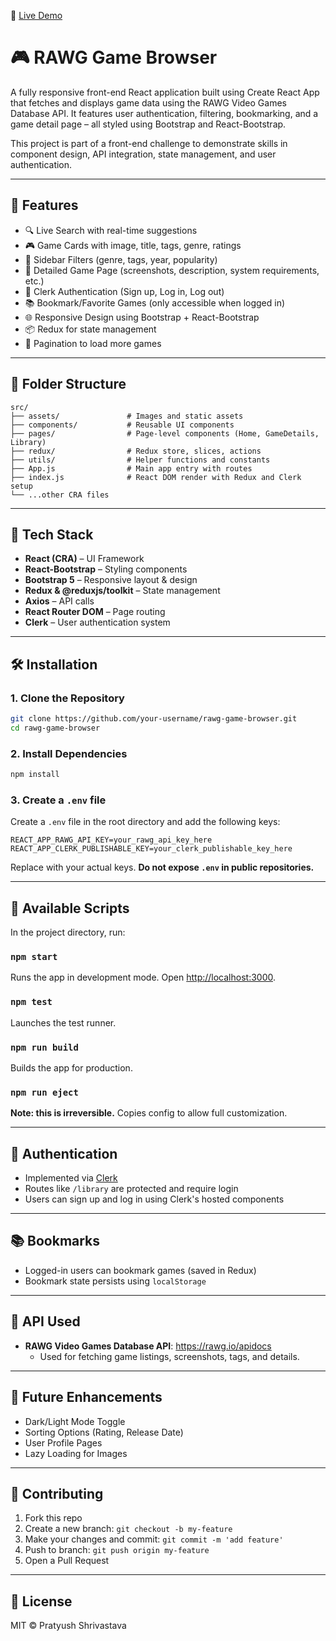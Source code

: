 🔗 [Live Demo](https://mediumslateblue-mandrill-355504.hostingersite.com/)

# 🎮 RAWG Game Browser

A fully responsive front-end React application built using Create React App that fetches and displays game data using the RAWG Video Games Database API. It features user authentication, filtering, bookmarking, and a game detail page – all styled using Bootstrap and React-Bootstrap. 

This project is part of a front-end challenge to demonstrate skills in component design, API integration, state management, and user authentication.

---

## 🚀 Features

- 🔍 Live Search with real-time suggestions
- 🎮 Game Cards with image, title, tags, genre, ratings
- 🧭 Sidebar Filters (genre, tags, year, popularity)
- 📄 Detailed Game Page (screenshots, description, system requirements, etc.)
- 🔐 Clerk Authentication (Sign up, Log in, Log out)
- 📚 Bookmark/Favorite Games (only accessible when logged in)
- 🌐 Responsive Design using Bootstrap + React-Bootstrap
- 📦 Redux for state management
- 📄 Pagination to load more games

---

## 📁 Folder Structure

```
src/
├── assets/               # Images and static assets
├── components/           # Reusable UI components
├── pages/                # Page-level components (Home, GameDetails, Library)
├── redux/                # Redux store, slices, actions
├── utils/                # Helper functions and constants
├── App.js                # Main app entry with routes
├── index.js              # React DOM render with Redux and Clerk setup
└── ...other CRA files
```

---

## 🧩 Tech Stack

- **React (CRA)** – UI Framework
- **React-Bootstrap** – Styling components
- **Bootstrap 5** – Responsive layout & design
- **Redux & @reduxjs/toolkit** – State management
- **Axios** – API calls
- **React Router DOM** – Page routing
- **Clerk** – User authentication system

---

## 🛠️ Installation

### 1. Clone the Repository

```bash
git clone https://github.com/your-username/rawg-game-browser.git
cd rawg-game-browser
```

### 2. Install Dependencies

```bash
npm install
```

### 3. Create a `.env` file

Create a `.env` file in the root directory and add the following keys:

```
REACT_APP_RAWG_API_KEY=your_rawg_api_key_here
REACT_APP_CLERK_PUBLISHABLE_KEY=your_clerk_publishable_key_here
```

Replace with your actual keys. **Do not expose `.env` in public repositories.**

---

## 🧪 Available Scripts

In the project directory, run:

### `npm start`

Runs the app in development mode. Open [http://localhost:3000](http://localhost:3000).

### `npm test`

Launches the test runner.

### `npm run build`

Builds the app for production.

### `npm run eject`

**Note: this is irreversible.** Copies config to allow full customization.

---

## 🔐 Authentication

- Implemented via [Clerk](https://clerk.dev)
- Routes like `/library` are protected and require login
- Users can sign up and log in using Clerk's hosted components

---

## 📚 Bookmarks

- Logged-in users can bookmark games (saved in Redux)
- Bookmark state persists using `localStorage`

---

## 📌 API Used

- **RAWG Video Games Database API**: https://rawg.io/apidocs
  - Used for fetching game listings, screenshots, tags, and details.

---

## 🧠 Future Enhancements

- Dark/Light Mode Toggle
- Sorting Options (Rating, Release Date)
- User Profile Pages
- Lazy Loading for Images

---

## 🤝 Contributing

1. Fork this repo
2. Create a new branch: `git checkout -b my-feature`
3. Make your changes and commit: `git commit -m 'add feature'`
4. Push to branch: `git push origin my-feature`
5. Open a Pull Request

---

## 📄 License

MIT © Pratyush Shrivastava
